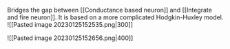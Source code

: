 Bridges the gap between [[Conductance based neuron]] and [[Integrate and fire neuron]].
It is based on a more complicated Hodgkin-Huxley model.
![[Pasted image 20230125152535.png|300]]

![[Pasted image 20230125152656.png|400]]